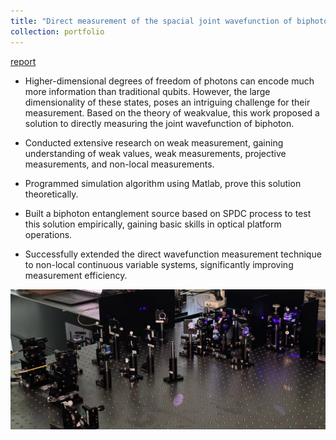 ```yaml
---
title: "Direct measurement of the spacial joint wavefunction of biphoton"
collection: portfolio
---
```


[report](../files/Direct_measurement.pdf)

- Higher-dimensional degrees of freedom of photons can encode much more information than traditional qubits. However, the large dimensionality of these states, poses an intriguing challenge for their measurement. Based on the theory of weakvalue, this work proposed a solution to directly measuring the joint wavefunction of biphoton. 

- Conducted extensive research on weak measurement, gaining understanding of weak values, weak measurements, projective measurements, and non-local measurements. 

- Programmed simulation algorithm using Matlab, prove this solution theoretically.

- Built a biphoton entanglement source based on SPDC process to test this solution empirically, gaining basic skills in optical platform operations.

- Successfully extended the direct wavefunction measurement technique to non-local continuous variable systems, significantly improving measurement efficiency.

![spdc](../images/exp.png)
